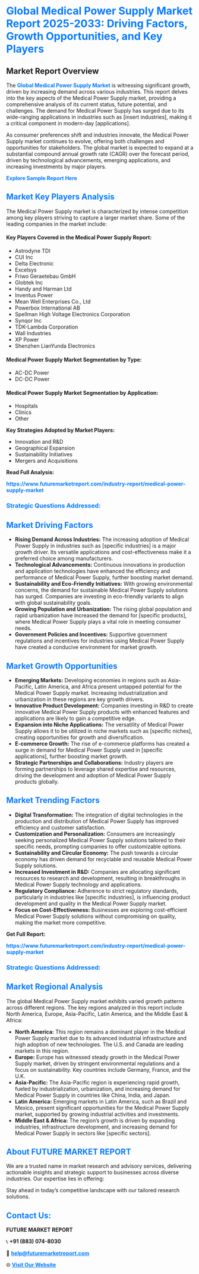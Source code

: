<h1 style="color: #007BFF;">Global Medical Power Supply Market Report 2025-2033: Driving Factors, Growth Opportunities, and Key Players</h1>

<section id="overview">
<h2>Market Report Overview</h2>
<p>The <a href="https://www.futuremarketreport.com/industry-report/medical-power-supply-market" style="color: #007BFF; text-decoration: none;"><strong>Global Medical Power Supply Market</strong></a> is witnessing significant growth, driven by increasing demand across various industries. This report delves into the key aspects of the Medical Power Supply market, providing a comprehensive analysis of its current status, future potential, and challenges. The demand for Medical Power Supply has surged due to its wide-ranging applications in industries such as [insert industries], making it a critical component in modern-day [applications].</p>
<p>As consumer preferences shift and industries innovate, the Medical Power Supply market continues to evolve, offering both challenges and opportunities for stakeholders. The global market is expected to expand at a substantial compound annual growth rate (CAGR) over the forecast period, driven by technological advancements, emerging applications, and increasing investments by major players.</p>
</section>

<section id="overview">
<p><a href="https://www.futuremarketreport.com/request-sample/reportId=102418" style="color: #007BFF; text-decoration: none;"><strong>Explore Sample Report Here</strong></a></p>
</section>

<section id="key-players">
<h2 style="color: #007BFF;">Market Key Players Analysis</h2>
<p>The Medical Power Supply market is characterized by intense competition among key players striving to capture a larger market share. Some of the leading companies in the market include:</p>
<h4>Key Players Covered in the Medical Power Supply Report:</h4>
<ul><li>Astrodyne TDI</li><li>CUI Inc</li><li>Delta Electronic</li><li>Excelsys</li><li>Friwo Geraetebau GmbH</li><li>Globtek Inc</li><li>Handy and Harman Ltd</li><li>Inventus Power</li><li>Mean Well Enterprises Co., Ltd</li><li>Powerbox International AB</li><li>Spellman High Voltage Electronics Corporation</li><li>Synqor Inc</li><li>TDK-Lambda Corporation</li><li>Wall Industries</li><li>XP Power</li><li>Shenzhen LianYunda Electronics</li></ul>
<h4>Medical Power Supply Market Segmentation by Type:</h4>
<ul><li>AC-DC Power</li><li>DC-DC Power</li></ul>

<h4>Medical Power Supply Market Segmentation by Application:</h4>
<ul><li>Hospitals</li><li>Clinics</li><li>Other</li></ul>
<p><strong>Key Strategies Adopted by Market Players:</strong></p>
<ul>
<li>Innovation and R&D</li>
<li>Geographical Expansion</li>
<li>Sustainability Initiatives</li>
<li>Mergers and Acquisitions</li>
</ul>
</section>

<section>
<p><strong>Read Full Analysis: </strong></p><a href="https://www.futuremarketreport.com/industry-report/medical-power-supply-market" style="color: #007BFF; text-decoration: none;"><strong>https://www.futuremarketreport.com/industry-report/medical-power-supply-market</strong></a>
<h3 style="color: #007BFF;">Strategic Questions Addressed:</h3>
</section>

<section id="driving-factors">
<h2 style="color: #007BFF;">Market Driving Factors</h2>
<ul>
<li><strong>Rising Demand Across Industries:</strong> The increasing adoption of Medical Power Supply in industries such as [specific industries] is a major growth driver. Its versatile applications and cost-effectiveness make it a preferred choice among manufacturers.</li>
<li><strong>Technological Advancements:</strong> Continuous innovations in production and application technologies have enhanced the efficiency and performance of Medical Power Supply, further boosting market demand.</li>
<li><strong>Sustainability and Eco-Friendly Initiatives:</strong> With growing environmental concerns, the demand for sustainable Medical Power Supply solutions has surged. Companies are investing in eco-friendly variants to align with global sustainability goals.</li>
<li><strong>Growing Population and Urbanization:</strong> The rising global population and rapid urbanization have increased the demand for [specific products], where Medical Power Supply plays a vital role in meeting consumer needs.</li>
<li><strong>Government Policies and Incentives:</strong> Supportive government regulations and incentives for industries using Medical Power Supply have created a conducive environment for market growth.</li>
</ul>
</section>

<section id="growth-opportunities">
<h2 style="color: #007BFF;">Market Growth Opportunities</h2>
<ul>
<li><strong>Emerging Markets:</strong> Developing economies in regions such as Asia-Pacific, Latin America, and Africa present untapped potential for the Medical Power Supply market. Increasing industrialization and urbanization in these regions are key growth drivers.</li>
<li><strong>Innovative Product Development:</strong> Companies investing in R&D to create innovative Medical Power Supply products with enhanced features and applications are likely to gain a competitive edge.</li>
<li><strong>Expansion into Niche Applications:</strong> The versatility of Medical Power Supply allows it to be utilized in niche markets such as [specific niches], creating opportunities for growth and diversification.</li>
<li><strong>E-commerce Growth:</strong> The rise of e-commerce platforms has created a surge in demand for Medical Power Supply used in [specific applications], further boosting market growth.</li>
<li><strong>Strategic Partnerships and Collaborations:</strong> Industry players are forming partnerships to leverage shared expertise and resources, driving the development and adoption of Medical Power Supply products globally.</li>
</ul>
</section>

<section id="trending-factors">
<h2 style="color: #007BFF;">Market Trending Factors</h2>
<ul>
<li><strong>Digital Transformation:</strong> The integration of digital technologies in the production and distribution of Medical Power Supply has improved efficiency and customer satisfaction.</li>
<li><strong>Customization and Personalization:</strong> Consumers are increasingly seeking personalized Medical Power Supply solutions tailored to their specific needs, prompting companies to offer customizable options.</li>
<li><strong>Sustainability and Circular Economy:</strong> The push towards a circular economy has driven demand for recyclable and reusable Medical Power Supply solutions.</li>
<li><strong>Increased Investment in R&D:</strong> Companies are allocating significant resources to research and development, resulting in breakthroughs in Medical Power Supply technology and applications.</li>
<li><strong>Regulatory Compliance:</strong> Adherence to strict regulatory standards, particularly in industries like [specific industries], is influencing product development and quality in the Medical Power Supply market.</li>
<li><strong>Focus on Cost-Effectiveness:</strong> Businesses are exploring cost-efficient Medical Power Supply solutions without compromising on quality, making the market more competitive.</li>
</ul>
</section>

<section>
<p><strong>Get Full Report: </strong></p><a href="https://www.futuremarketreport.com/industry-report/medical-power-supply-market" style="color: #007BFF; text-decoration: none;"><strong>https://www.futuremarketreport.com/industry-report/medical-power-supply-market</strong></a>
<h3 style="color: #007BFF;">Strategic Questions Addressed:</h3>
</section>


<section id="regional-analysis">
<h2 style="color: #007BFF;">Market Regional Analysis</h2>
<p>The global Medical Power Supply market exhibits varied growth patterns across different regions. The key regions analyzed in this report include North America, Europe, Asia-Pacific, Latin America, and the Middle East & Africa:</p>
<ul>
<li><strong>North America:</strong> This region remains a dominant player in the Medical Power Supply market due to its advanced industrial infrastructure and high adoption of new technologies. The U.S. and Canada are leading markets in this region.</li>
<li><strong>Europe:</strong> Europe has witnessed steady growth in the Medical Power Supply market, driven by stringent environmental regulations and a focus on sustainability. Key countries include Germany, France, and the U.K.</li>
<li><strong>Asia-Pacific:</strong> The Asia-Pacific region is experiencing rapid growth, fueled by industrialization, urbanization, and increasing demand for Medical Power Supply in countries like China, India, and Japan.</li>
<li><strong>Latin America:</strong> Emerging markets in Latin America, such as Brazil and Mexico, present significant opportunities for the Medical Power Supply market, supported by growing industrial activities and investments.</li>
<li><strong>Middle East & Africa:</strong> The region’s growth is driven by expanding industries, infrastructure development, and increasing demand for Medical Power Supply in sectors like [specific sectors].</li>
</ul>
</section>

<footer>
<h2 style="color: #007BFF;">About FUTURE MARKET REPORT</h2>
<p>We are a trusted name in market research and advisory services, delivering actionable insights and strategic support to businesses across diverse industries. Our expertise lies in offering:</p>

<p>Stay ahead in today’s competitive landscape with our tailored research solutions.</p>

<h2 style="color: #007BFF;">Contact Us:</h2>
<p><strong>FUTURE MARKET REPORT</strong></p>
<p>📞 <strong>+91 (883) 074-8030</strong></p>
<p>📧 <strong><a href="mailto:help@futuremarketreport.com" style="color: #007BFF;">help@futuremarketreport.com</a></strong></p>
<p>🌐 <strong><a href="https://www.futuremarketreport.com/" style="color: #007BFF;">Visit Our Website</a></strong></p>
</footer>